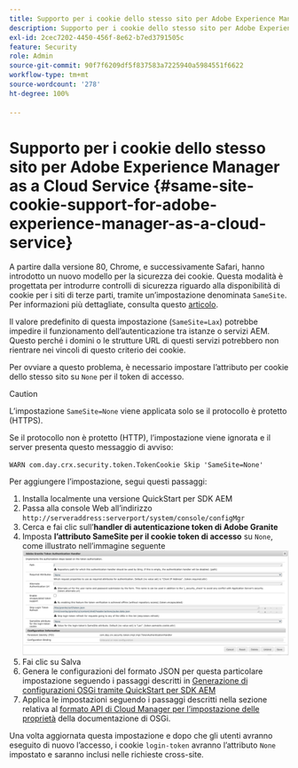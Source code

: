 ```yaml
---
title: Supporto per i cookie dello stesso sito per Adobe Experience Manager as a Cloud Service
description: Supporto per i cookie dello stesso sito per Adobe Experience Manager as a Cloud Service.
exl-id: 2cec7202-4450-456f-8e62-b7ed3791505c
feature: Security
role: Admin
source-git-commit: 90f7f6209df5f837583a7225940a5984551f6622
workflow-type: tm+mt
source-wordcount: '278'
ht-degree: 100%

---
```


# Supporto per i cookie dello stesso sito per Adobe Experience Manager as a Cloud Service {#same-site-cookie-support-for-adobe-experience-manager-as-a-cloud-service}

A partire dalla versione 80, Chrome, e successivamente Safari, hanno introdotto un nuovo modello per la sicurezza dei cookie. Questa modalità è progettata per introdurre controlli di sicurezza riguardo alla disponibilità di cookie per i siti di terze parti, tramite un’impostazione denominata `SameSite`. Per informazioni più dettagliate, consulta questo [articolo](https://web.dev/articles/samesite-cookies-explained).

Il valore predefinito di questa impostazione (`SameSite=Lax`) potrebbe impedire il funzionamento dell’autenticazione tra istanze o servizi AEM. Questo perché i domini o le strutture URL di questi servizi potrebbero non rientrare nei vincoli di questo criterio dei cookie.

Per ovviare a questo problema, è necessario impostare l’attributo per cookie dello stesso sito su `None` per il token di accesso.

>[!CAUTION]
>
>L’impostazione `SameSite=None` viene applicata solo se il protocollo è protetto (HTTPS).
>
>Se il protocollo non è protetto (HTTP), l’impostazione viene ignorata e il server presenta questo messaggio di avviso:
>
>`WARN com.day.crx.security.token.TokenCookie Skip 'SameSite=None'`

Per aggiungere l’impostazione, segui questi passaggi:

1. Installa localmente una versione QuickStart per SDK AEM
1. Passa alla console Web all’indirizzo `http://serveraddress:serverport/system/console/configMgr`
1. Cerca e fai clic sull’**handler di autenticazione token di Adobe Granite**
1. Imposta **l’attributo SameSite per il cookie token di accesso** su `None`, come illustrato nell’immagine seguente
   ![samesite](/help/security/assets/samesite1.png)
1. Fai clic su Salva
1. Genera le configurazioni del formato JSON per questa particolare impostazione seguendo i passaggi descritti in [Generazione di configurazioni OSGi tramite QuickStart per SDK AEM](/help/implementing/deploying/configuring-osgi.md#generating-osgi-configurations-using-the-aem-sdk-quickstart)
1. Applica le impostazioni seguendo i passaggi descritti nella sezione relativa al [formato API di Cloud Manager per l’impostazione delle proprietà](/help/implementing/deploying/configuring-osgi.md#cloud-manager-api-format-for-setting-properties) della documentazione di OSGi.

Una volta aggiornata questa impostazione e dopo che gli utenti avranno eseguito di nuovo l’accesso, i cookie `login-token` avranno l’attributo `None` impostato e saranno inclusi nelle richieste cross-site.
